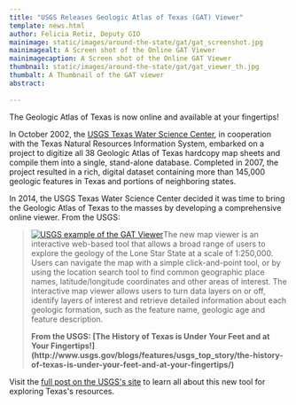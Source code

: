 ```yaml
---
title: "USGS Releases Geologic Atlas of Texas (GAT) Viewer"
template: news.html
author: Felicia Retiz, Deputy GIO
mainimage: static/images/around-the-state/gat/gat_screenshot.jpg
mainimagealt: A Screen shot of the Online GAT Viewer
mainimagecaption: A Screen shot of the Online GAT Viewer
thumbnail: static/images/around-the-state/gat/gat_viewer_th.jpg
thumbalt: A Thumbnail of the GAT viewer
abstract:
   
---
```


The Geologic Atlas of Texas is now online and available at your fingertips!

In October 2002, the [USGS Texas Water Science Center](http://tx.usgs.gov/), in cooperation with the Texas Natural Resources Information System, embarked on a project to digitize all 38 Geologic Atlas of Texas hardcopy map sheets and compile them into a single, stand-alone database. Completed in 2007, the project resulted in a rich, digital dataset containing more than 145,000 geologic features in Texas and portions of neighboring states. 

In 2014, the USGS Texas Water Science Center decided it was time to bring the Geologic Atlas of Texas to the masses by developing a comprehensive online viewer. From the USGS:

<blockquote>
<p>
<a href="http://www.usgs.gov/blogs/features/usgs_top_story/the-history-of-texas-is-under-your-feet-and-at-your-fingertips/">
<img class="pull-right" src="{{m.link('static/images/around-the-state/gat/gat_usgs_example.jpg')}}" alt="USGS example of the GAT Viewer"></a>The new map viewer is an interactive web-based tool that allows a broad range of users to explore the geology of the Lone Star State at a scale of 1:250,000. Users can navigate the map with a simple click-and-point tool, or by using the location search tool to find common geographic place names, latitude/longitude coordinates and other areas of interest. The interactive map viewer allows users to turn data layers on or off, identify layers of interest and retrieve detailed information about each geologic formation, such as the feature name, geologic age and feature description.</p>
<p><strong>From the USGS: [The History of Texas is Under Your Feet and at Your Fingertips!](http://www.usgs.gov/blogs/features/usgs_top_story/the-history-of-texas-is-under-your-feet-and-at-your-fingertips/)</strong></p>
</blockquote>

Visit the [full post on the USGS's site](http://www.usgs.gov/blogs/features/usgs_top_story/the-history-of-texas-is-under-your-feet-and-at-your-fingertips) to learn all about this new tool for exploring Texas's resources.




